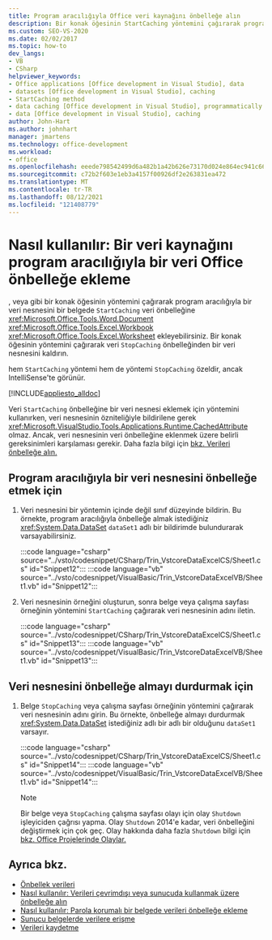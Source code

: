 ```yaml
---
title: Program aracılığıyla Office veri kaynağını önbelleğe alın
description: Bir konak öğesinin StartCaching yöntemini çağırarak program aracılığıyla bir veri nesnesini bir belgede veri önbelleğine nasıl ekleyebilirsiniz?
ms.custom: SEO-VS-2020
ms.date: 02/02/2017
ms.topic: how-to
dev_langs:
- VB
- CSharp
helpviewer_keywords:
- Office applications [Office development in Visual Studio], data
- datasets [Office development in Visual Studio], caching
- StartCaching method
- data caching [Office development in Visual Studio], programmatically
- data [Office development in Visual Studio], caching
author: John-Hart
ms.author: johnhart
manager: jmartens
ms.technology: office-development
ms.workload:
- office
ms.openlocfilehash: eeede798542499d6a482b1a42b626e73170d024e864ec941c66e72a1b131bba3
ms.sourcegitcommit: c72b2f603e1eb3a4157f00926df2e263831ea472
ms.translationtype: MT
ms.contentlocale: tr-TR
ms.lasthandoff: 08/12/2021
ms.locfileid: "121408779"
---
```

# <a name="how-to-programmatically-cache-a-data-source-in-an-office-document"></a>Nasıl kullanılır: Bir veri kaynağını program aracılığıyla bir veri Office önbelleğe ekleme
  , veya gibi bir konak öğesinin yöntemini çağırarak program aracılığıyla bir veri nesnesini bir belgede `StartCaching` veri önbelleğine <xref:Microsoft.Office.Tools.Word.Document> <xref:Microsoft.Office.Tools.Excel.Workbook> <xref:Microsoft.Office.Tools.Excel.Worksheet> ekleyebilirsiniz. Bir konak öğesinin yöntemini çağırarak veri `StopCaching` önbelleğinden bir veri nesnesini kaldırın.

 hem `StartCaching` yöntemi hem de yöntemi `StopCaching` özeldir, ancak IntelliSense'te görünür.

 [!INCLUDE[appliesto_alldoc](../vsto/includes/appliesto-alldoc-md.md)]

 Veri `StartCaching` önbelleğine bir veri nesnesi eklemek için yöntemini kullanırken, veri nesnesinin özniteliğiyle bildirilene gerek <xref:Microsoft.VisualStudio.Tools.Applications.Runtime.CachedAttribute> olmaz. Ancak, veri nesnesinin veri önbelleğine eklenmek üzere belirli gereksinimleri karşılaması gerekir. Daha fazla bilgi için [bkz. Verileri önbelleğe alın.](../vsto/caching-data.md)

## <a name="to-programmatically-cache-a-data-object"></a>Program aracılığıyla bir veri nesnesini önbelleğe etmek için

1. Veri nesnesini bir yöntemin içinde değil sınıf düzeyinde bildirin. Bu örnekte, program aracılığıyla önbelleğe almak istediğiniz <xref:System.Data.DataSet> `dataSet1` adlı bir bildirimde bulundurarak varsayabilirsiniz.

     :::code language="csharp" source="../vsto/codesnippet/CSharp/Trin_VstcoreDataExcelCS/Sheet1.cs" id="Snippet12":::
     :::code language="vb" source="../vsto/codesnippet/VisualBasic/Trin_VstcoreDataExcelVB/Sheet1.vb" id="Snippet12":::

2. Veri nesnesinin örneğini oluşturun, sonra belge veya çalışma sayfası örneğinin yöntemini `StartCaching` çağırarak veri nesnesinin adını iletin.

     :::code language="csharp" source="../vsto/codesnippet/CSharp/Trin_VstcoreDataExcelCS/Sheet1.cs" id="Snippet13":::
     :::code language="vb" source="../vsto/codesnippet/VisualBasic/Trin_VstcoreDataExcelVB/Sheet1.vb" id="Snippet13":::

## <a name="to-stop-caching-a-data-object"></a>Veri nesnesini önbelleğe almayı durdurmak için

1. Belge `StopCaching` veya çalışma sayfası örneğinin yöntemini çağırarak veri nesnesinin adını girin. Bu örnekte, önbelleğe almayı durdurmak <xref:System.Data.DataSet> istediğiniz adlı bir adlı bir olduğunu `dataSet1` varsayır.

     :::code language="csharp" source="../vsto/codesnippet/CSharp/Trin_VstcoreDataExcelCS/Sheet1.cs" id="Snippet14":::
     :::code language="vb" source="../vsto/codesnippet/VisualBasic/Trin_VstcoreDataExcelVB/Sheet1.vb" id="Snippet14":::

    > [!NOTE]
    > Bir belge veya `StopCaching` çalışma sayfası olayı için olay `Shutdown` işleyiciden çağrısı yapma. Olay `Shutdown` 2014'e kadar, veri önbelleğini değiştirmek için çok geç. Olay hakkında daha fazla `Shutdown` bilgi için [bkz. Office Projelerinde Olaylar.](../vsto/events-in-office-projects.md)

## <a name="see-also"></a>Ayrıca bkz.

- [Önbellek verileri](../vsto/caching-data.md)
- [Nasıl kullanılır: Verileri çevrimdışı veya sunucuda kullanmak üzere önbelleğe alın](../vsto/how-to-cache-data-for-use-offline-or-on-a-server.md)
- [Nasıl kullanılır: Parola korumalı bir belgede verileri önbelleğe ekleme](../vsto/how-to-cache-data-in-a-password-protected-document.md)
- [Sunucu belgelerde verilere erişme](../vsto/accessing-data-in-documents-on-the-server.md)
- [Verileri kaydetme](../data-tools/save-data-back-to-the-database.md)
